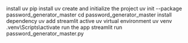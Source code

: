 install uv
pip install uv
create and initialize the project
uv init --package password_generator_master
cd password_generator_master
install dependency
uv add streamlit
active uv virtual environment
uv venv
.venv\Scripts\activate
run the app
streamlit run password_generator_master.py
